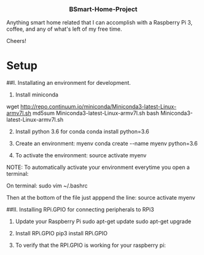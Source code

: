 <h3 align="center">BSmart-Home-Project</h3>
Anything smart home related that I can accomplish with a Raspberry Pi 3, coffee, and any of what's left of my free time.

Cheers!

# Setup
##I. Installating an environment for development. 

1. Install miniconda

wget http://repo.continuum.io/miniconda/Miniconda3-latest-Linux-armv7l.sh
md5sum Miniconda3-latest-Linux-armv7l.sh
bash Miniconda3-latest-Linux-armv7l.sh

2. Install python 3.6 for conda
conda install python=3.6

3. Create an environment: myenv
conda create --name myenv python=3.6

4. To activate the environment:
source activate myenv

NOTE: To automatically activate your environment everytime you open a terminal:

On terminal:
sudo vim ~/.bashrc

Then at the bottom of the file just apppend the line:
source activate myenv

##II. Installing RPi.GPIO for connecting peripherals to RPi3
1. Update your Raspberry Pi
sudo apt-get update
sudo apt-get upgrade 

2. Install RPi.GPIO
pip3 install RPi.GPIO

3. To verify that the RPI.GPIO is working for your raspberry pi:

